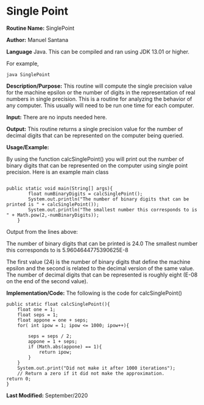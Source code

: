 # Single Point

**Routine Name:**  SinglePoint

**Author:** Manuel Santana

**Language** Java. This can be compiled and ran using JDK 13.01 or higher.

For example,

    java SinglePoint



**Description/Purpose:** This routine will compute the single precision value for the machine epsilon or the number of digits
in the representation of real numbers in single precision. This is a routine for analyzing the behavior of any computer. This
usually will need to be run one time for each computer.

**Input:** 
There are no inputs needed here.

**Output:** This routine returns a single precision value for the number of decimal digits that can be represented on the
computer being queried.

**Usage/Example:**

By using the function calcSinglePoint() you will print out the number of binary digits that can be represented on the computer using single point precision. 
Here is an example main class

```

public static void main(String[] args){
        float numBinaryDigits = calcSinglePoint();
        System.out.println("The number of binary digits that can be printed is " + calcSinglePoint());
        System.out.println("The smallest number this corresponds to is " + Math.pow(2,-numBinaryDigits));
    }

```


Output from the lines above:

The number of binary digits that can be printed is 24.0
The smallest number this corresponds to is 5.9604644775390625E-8

The first value (24) is the number of binary digits that define the machine epsilon and the second is related to the
decimal version of the same value. The number of decimal digits that can be represented is roughly eight (E-08 on the
end of the second value).

**Implementation/Code:** The following is the code for calcSinglePoint()

    public static float calcSinglePoint(){
        float one = 1;
        float seps = 1;
        float appone = one + seps;
        for( int ipow = 1; ipow <= 1000; ipow++){

            seps = seps / 2;
            appone = 1 + seps;
            if (Math.abs(appone) == 1){
                return ipow;
            }
        }
        System.out.print("Did not make it after 1000 iterations");
        // Return a zero if it did not make the approximation.
	return 0;
    }
**Last Modified:** September/2020

